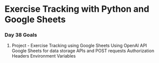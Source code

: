 # Exercise Tracking with Python and Google Sheets

### Day 38 Goals

1.  Project - Exercise Tracking using Google Sheets
    Using OpenAI API
    Google Sheets for data storage
    APIs and POST requests
    Authorization Headers
    Environment Variables
